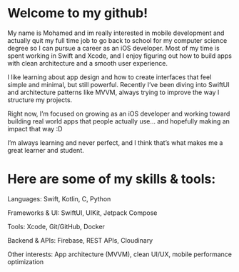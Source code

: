 # Welcome to my github! 

My name is Mohamed and im really interested in mobile development and actually quit my full time job to go back to school for my computer science degree so I can pursue a career as an iOS developer. Most of my time is spent working in Swift and Xcode, and I enjoy figuring out how to build apps with clean architecture and a smooth user experience.

I like learning about app design and how to create interfaces that feel simple and minimal, but still powerful. Recently I’ve been diving into SwiftUI and architecture patterns like MVVM, always trying to improve the way I structure my projects.

Right now, I’m focused on growing as an iOS developer and working toward building real world apps that people actually use... and hopefully making an impact that way :D

I’m always learning and never perfect, and I think that’s what makes me a great learner and student.

# Here are some of my skills & tools:

Languages: Swift, Kotlin, C, Python

Frameworks & UI: SwiftUI, UIKit, Jetpack Compose

Tools: Xcode, Git/GitHub, Docker

Backend & APIs: Firebase, REST APIs, Cloudinary

Other interests: App architecture (MVVM), clean UI/UX, mobile performance optimization
<!---
mfeituri/mfeituri is a ✨ special ✨ repository because its `README.md` (this file) appears on your GitHub profile.
You can click the Preview link to take a look at your changes.
--->
